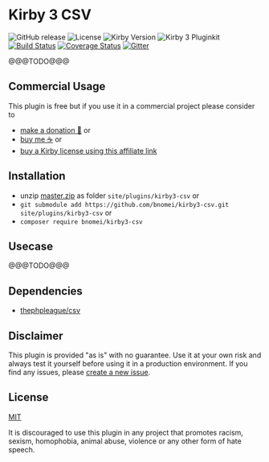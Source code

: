 # Kirby 3 CSV

![GitHub release](https://img.shields.io/github/release/bnomei/kirby3-csv.svg?maxAge=900) ![License](https://img.shields.io/github/license/mashape/apistatus.svg) ![Kirby Version](https://img.shields.io/badge/Kirby-3-black.svg) ![Kirby 3 Pluginkit](https://img.shields.io/badge/Pluginkit-YES-cca000.svg)  [![Build Status](https://travis-ci.com/bnomei/kirby3-csv.svg?branch=master)](https://travis-ci.com/bnomei/kirby3-csv) [![Coverage Status](https://coveralls.io/repos/github/bnomei/kirby3-csv/badge.svg?branch=master)](https://coveralls.io/github/bnomei/kirby3-csv?branch=master) [![Gitter](https://badges.gitter.im/bnomei-kirby-3-plugins/community.svg)](https://gitter.im/bnomei-kirby-3-plugins/community?utm_source=badge&utm_medium=badge&utm_campaign=pr-badge)

@@@TODO@@@

## Commercial Usage

This plugin is free but if you use it in a commercial project please consider to 
- [make a donation 🍻](https://www.paypal.me/bnomei/5) or
- [buy me ☕](https://buymeacoff.ee/bnomei) or
- [buy a Kirby license using this affiliate link](https://a.paddle.com/v2/click/1129/35731?link=1170)

## Installation

- unzip [master.zip](https://github.com/bnomei/kirby3-csv/archive/master.zip) as folder `site/plugins/kirby3-csv` or
- `git submodule add https://github.com/bnomei/kirby3-csv.git site/plugins/kirby3-csv` or
- `composer require bnomei/kirby3-csv`

## Usecase

@@@TODO@@@

## Dependencies

- [thephpleague/csv](https://github.com/thephpleague/csv)

## Disclaimer

This plugin is provided "as is" with no guarantee. Use it at your own risk and always test it yourself before using it in a production environment. If you find any issues, please [create a new issue](https://github.com/bnomei/kirby3-csv/issues/new).

## License

[MIT](https://opensource.org/licenses/MIT)

It is discouraged to use this plugin in any project that promotes racism, sexism, homophobia, animal abuse, violence or any other form of hate speech.
